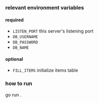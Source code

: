 ### relevant environment variables
#### required
- `LISTEN_PORT` this server's listening port
- `DB_USERNAME`
- `DB_PASSWORD`
- `DB_NAME`
#### optional
- `FILL_ITEMS` initialize items table

### how to run
go run .
